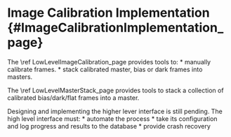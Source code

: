 Image Calibration Implementation {#ImageCalibrationImplementation_page}
================================

The \ref LowLevelImageCalibration_page provides tools to:
    * manually calibrate frames.
    * stack calibrated master, bias or dark frames into masters.

The \ref LowLevelMasterStack_page provides tools to stack a collection of
calibrated bias/dark/flat frames into a master.

Designing and implementing the higher lever interface is still pending. The high
level interface must:
    * automate the process
    * take its configuration and log progress and results to the database
    * provide crash recovery
